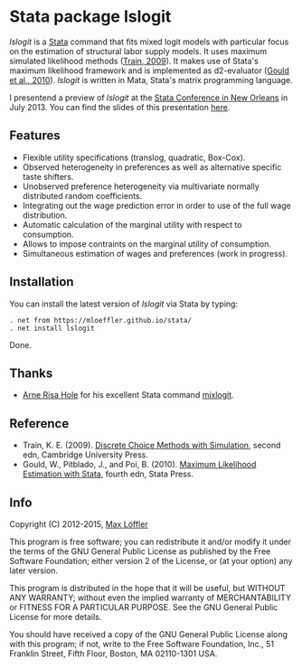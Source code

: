 Stata package lslogit
=====================

*lslogit* is a [Stata](http://www.stata.com/) command that fits mixed logit models with particular focus on the estimation of structural labor supply models. It uses maximum simulated likelihood methods ([Train, 2009](#train_2009)). It makes use of Stata's maximum likelihood framework and is implemented as d2-evaluator ([Gould et al., 2010](#gould_etal_2010)). *lslogit* is written in Mata, Stata's matrix programming language.

I presentend a preview of *lslogit* at the [Stata Conference in New Orleans](http://www.stata.com/meeting/new-orleans13/) in July 2013. You can find the slides of this presentation [here](https://ideas.repec.org/p/boc/norl13/8.html).


## Features
- Flexible utility specifications (translog, quadratic, Box-Cox).
- Observed heterogeneity in preferences as well as alternative specific taste shifters.
- Unobserved preference heterogeneity via multivariate normally distributed random coefficients.
- Integrating out the wage prediction error in order to use of the full wage distribution.
- Automatic calculation of the marginal utility with respect to consumption.
- Allows to impose contraints on the marginal utility of consumption.
- Simultaneous estimation of wages and preferences (work in progress).


## Installation

You can install the latest version of *lslogit* via Stata by typing:

	. net from https://mloeffler.github.io/stata/
	. net install lslogit

Done.


## Thanks
- [Arne Risa Hole](http://www.shef.ac.uk/economics/people/hole) for his excellent Stata command [mixlogit](http://www.shef.ac.uk/economics/people/hole/stata).


## Reference
- <a name="train_2009"></a>Train, K. E. (2009). [Discrete Choice Methods with Simulation](http://elsa.berkeley.edu/books/choice2.html), second edn, Cambridge University Press.
- <a name="gould_etal_2010"></a>Gould, W., Pitblado, J., and Poi, B. (2010). [Maximum Likelihood Estimation with Stata](http://www.stata.com/bookstore/maximum-likelihood-estimation-stata/), fourth edn, Stata Press.


## Info

Copyright (C) 2012-2015, [Max Löffler](http://www.zew.de/en/staff/mlo)

This program is free software; you can redistribute it and/or modify
it under the terms of the GNU General Public License as published by
the Free Software Foundation; either version 2 of the License, or
(at your option) any later version.

This program is distributed in the hope that it will be useful,
but WITHOUT ANY WARRANTY; without even the implied warranty of
MERCHANTABILITY or FITNESS FOR A PARTICULAR PURPOSE. See the
GNU General Public License for more details.

You should have received a copy of the GNU General Public License along
with this program; if not, write to the Free Software Foundation, Inc.,
51 Franklin Street, Fifth Floor, Boston, MA 02110-1301 USA.

